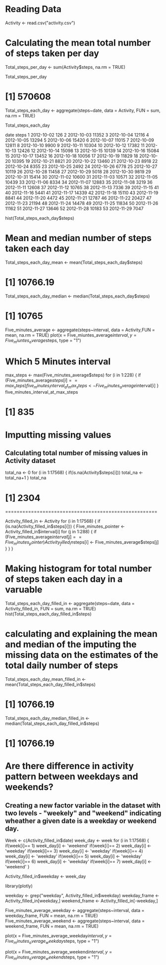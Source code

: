 # Reading Data

Activity <- read.csv("activity.csv")

# Calculating the mean total number of steps taken per day

Total_steps_per_day <- sum(Activity$steps, na.rm = TRUE)

Total_steps_per_day

# [1] 570608

Total_steps_each_day <- aggregate(steps~date, data = Activity, FUN = sum, na.rm = TRUE)

Total_steps_each_day

date steps
1  2012-10-02   126
2  2012-10-03 11352
3  2012-10-04 12116
4  2012-10-05 13294
5  2012-10-06 15420
6  2012-10-07 11015
7  2012-10-09 12811
8  2012-10-10  9900
9  2012-10-11 10304
10 2012-10-12 17382
11 2012-10-13 12426
12 2012-10-14 15098
13 2012-10-15 10139
14 2012-10-16 15084
15 2012-10-17 13452
16 2012-10-18 10056
17 2012-10-19 11829
18 2012-10-20 10395
19 2012-10-21  8821
20 2012-10-22 13460
21 2012-10-23  8918
22 2012-10-24  8355
23 2012-10-25  2492
24 2012-10-26  6778
25 2012-10-27 10119
26 2012-10-28 11458
27 2012-10-29  5018
28 2012-10-30  9819
29 2012-10-31 15414
30 2012-11-02 10600
31 2012-11-03 10571
32 2012-11-05 10439
33 2012-11-06  8334
34 2012-11-07 12883
35 2012-11-08  3219
36 2012-11-11 12608
37 2012-11-12 10765
38 2012-11-13  7336
39 2012-11-15    41
40 2012-11-16  5441
41 2012-11-17 14339
42 2012-11-18 15110
43 2012-11-19  8841
44 2012-11-20  4472
45 2012-11-21 12787
46 2012-11-22 20427
47 2012-11-23 21194
48 2012-11-24 14478
49 2012-11-25 11834
50 2012-11-26 11162
51 2012-11-27 13646
52 2012-11-28 10183
53 2012-11-29  7047

hist(Total_steps_each_day$steps)

# Mean and median number of steps taken each day

Total_steps_each_day_mean <- mean(Total_steps_each_day$steps)

# [1] 10766.19

Total_steps_each_day_median <- median(Total_steps_each_day$steps)

# [1] 10765

Five_minutes_average <- aggregate(steps~interval, data = Activity,FUN = mean, na.rm = TRUE)
plot(x = Five_miuntes_average$interval, y = Five_miuntes_average$steps, type = "1")

# Which 5 Minutes interval

max_steps <- max(Five_minutes_average$steps)
for (i in 1:228)
{
  if (Five_minutes_average$steps[i] == max_steps)
    five_minutes_interval_at_max_steps <- Five_minutes_average$interval[i]
}
five_minutes_interval_at_max_steps

# [1] 835

# Imputting missing values

## Calculating total number of missing values in Activity dataset

total_na <- 0
for (i in 1:17568) 
{
  if(is.na(Activity$steps[i]))
    total_na <- total_na+1
}
total_na

# [1] 2304


=====================================================
 
Activity_filled_in <- Activity
for (i in 1:17568) 
{
  if (is.na(Activity_filled_in$steps[i]))
  {
    Five_minutes_pointer <- Activity_filled_in$interval[i]
    for (j in 1:288) 
      {
        if (Five_minutes_average$interval[j] == Five_minutes_pointer)      
          Activity_filled_in$steps[i] <- Five_minutes_average$steps[j]
    }
  }
}


# Making histogram for total number of steps taken each day in a varuable

Total_steps_each_day_filled_in <- aggregate(steps~date, data = Activity_filled_in, FUN = sum, na.rm = TRUE)
hist(Total_steps_each_day_filled_in$steps)

# calculating and explaining the mean and median of the imputing the missing data on the estimates of the total daily number of steps

Total_steps_each_day_mean_filled_in <- mean(Total_steps_each_day_filled_in$steps)
# [1] 10766.19

Total_steps_each_day_median_filled_in <- median(Total_steps_each_day_filled_in$steps)
# [1] 10766.19

# Are there difference in activity pattern between weekdays and weekends?

## Creating a new factor variable in the dataset with two levels - "weekely" and "weekend" indicating wheather a given date is a weekday or weekend day.

Week <- c(Activity_filled_in$date)
week_day <- week
for (i in 1:17568) 
  {
    if(week[i]== 1)
      week_day[i] <- 'weekend'
    if(week[i]== 2)
      week_day[i] <- 'weekday'
    if(week[i]== 3)
      week_day[i] <- 'weekday'
    if(week[i]== 4)
      week_day[i] <- 'weekday'
    if(week[i]== 5)
      week_day[i] <- 'weekday'
    if(week[i]== 6)
      week_day[i] <- 'weekday'
    if(week[i]== 7)
      week_day[i] <- 'weekend'
}

Activity_filled_in$weekday <- week_day

library(plotly)


weekday <- grep("weekday", Activity_filled_in$weekday)
weekday_frame <- Activity_filled_in[weekday,]
weekend_frame <- Activity_filled_in[-weekday,]

Five_minutes_average_weekday <- aggregate(steps~interval, data = weekday_frame, FUN = mean, na.rm = TRUE)
Five_minutes_average_weekend <- aggregate(steps~interval, data = weekend_frame, FUN = mean, na.rm = TRUE)

plot(x = Five_minutes_average_weekday$interval, y = Five_minutes_average_weekday$steps, type = "1")


plot(x = Five_minutes_average_weekend$interval, y = Five_minutes_average_weekend$steps, type = "1")

